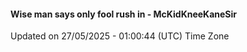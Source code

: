 #### Wise man says only fool rush in - McKidKneeKaneSir
Updated on 27/05/2025 - 01:00:44 (UTC) Time Zone

